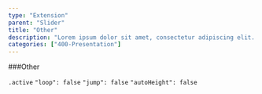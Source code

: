 ```yaml
---
type: "Extension"
parent: "Slider"
title: "Other"
description: "Lorem ipsum dolor sit amet, consectetur adipiscing elit. Nunc tempus laoreet leo sit amet iaculis."
categories: ["400-Presentation"]
---
```


###Other

`.active` `"loop": false` `"jump": false` `"autoHeight": false`

<demo>
  <demovanilla src="inline/core/slider/other">
  </demovanilla>
</demo>
